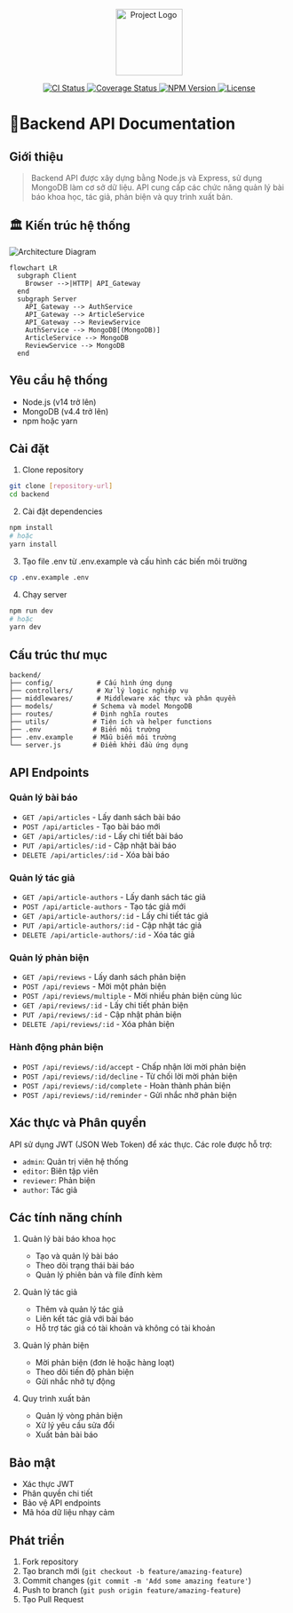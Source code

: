 <p align="center">
  <img src="https://raw.githubusercontent.com/YourUser/YourRepo/main/assets/logo.png" alt="Project Logo" width="120"/>
</p>
<p align="center">
  <a href="https://github.com/YourUser/YourRepo/actions">
    <img src="https://img.shields.io/github/actions/workflow/status/YourUser/YourRepo/ci.yml?branch=main" alt="CI Status"/>
  </a>
  <a href="https://coveralls.io/github/YourUser/YourRepo?branch=main">
    <img src="https://img.shields.io/coveralls/github/YourUser/YourRepo/main" alt="Coverage Status"/>
  </a>
  <a href="https://www.npmjs.com/package/your-package">
    <img src="https://img.shields.io/npm/v/your-package" alt="NPM Version"/>
  </a>
  <a href="https://github.com/YourUser/YourRepo/blob/main/LICENSE">
    <img src="https://img.shields.io/github/license/YourUser/YourRepo" alt="License"/>
  </a>
</p>

# 🧠Backend API Documentation

## Giới thiệu
>Backend API được xây dựng bằng Node.js và Express, sử dụng MongoDB làm cơ sở dữ liệu. API cung cấp các chức năng quản lý bài báo khoa học, tác giả, phản biện và quy trình xuất bản.

## 🏛️ Kiến trúc hệ thống

![Architecture Diagram](https://raw.githubusercontent.com/YourUser/YourRepo/main/assets/architecture.svg)

```mermaid
flowchart LR
  subgraph Client
    Browser -->|HTTP| API_Gateway
  end
  subgraph Server
    API_Gateway --> AuthService
    API_Gateway --> ArticleService
    API_Gateway --> ReviewService
    AuthService --> MongoDB[(MongoDB)]
    ArticleService --> MongoDB
    ReviewService --> MongoDB
  end
```

## Yêu cầu hệ thống
- Node.js (v14 trở lên)
- MongoDB (v4.4 trở lên)
- npm hoặc yarn

## Cài đặt
1. Clone repository
```bash
git clone [repository-url]
cd backend
```

2. Cài đặt dependencies
```bash
npm install
# hoặc
yarn install
```

3. Tạo file .env từ .env.example và cấu hình các biến môi trường
```bash
cp .env.example .env
```

4. Chạy server
```bash
npm run dev
# hoặc
yarn dev
```

## Cấu trúc thư mục
```
backend/
├── config/           # Cấu hình ứng dụng
├── controllers/      # Xử lý logic nghiệp vụ
├── middlewares/      # Middleware xác thực và phân quyền
├── models/          # Schema và model MongoDB
├── routes/          # Định nghĩa routes
├── utils/           # Tiện ích và helper functions
├── .env             # Biến môi trường
├── .env.example     # Mẫu biến môi trường
└── server.js        # Điểm khởi đầu ứng dụng
```

## API Endpoints

### Quản lý bài báo
- `GET /api/articles` - Lấy danh sách bài báo
- `POST /api/articles` - Tạo bài báo mới
- `GET /api/articles/:id` - Lấy chi tiết bài báo
- `PUT /api/articles/:id` - Cập nhật bài báo
- `DELETE /api/articles/:id` - Xóa bài báo

### Quản lý tác giả
- `GET /api/article-authors` - Lấy danh sách tác giả
- `POST /api/article-authors` - Tạo tác giả mới
- `GET /api/article-authors/:id` - Lấy chi tiết tác giả
- `PUT /api/article-authors/:id` - Cập nhật tác giả
- `DELETE /api/article-authors/:id` - Xóa tác giả

### Quản lý phản biện
- `GET /api/reviews` - Lấy danh sách phản biện
- `POST /api/reviews` - Mời một phản biện
- `POST /api/reviews/multiple` - Mời nhiều phản biện cùng lúc
- `GET /api/reviews/:id` - Lấy chi tiết phản biện
- `PUT /api/reviews/:id` - Cập nhật phản biện
- `DELETE /api/reviews/:id` - Xóa phản biện

### Hành động phản biện
- `POST /api/reviews/:id/accept` - Chấp nhận lời mời phản biện
- `POST /api/reviews/:id/decline` - Từ chối lời mời phản biện
- `POST /api/reviews/:id/complete` - Hoàn thành phản biện
- `POST /api/reviews/:id/reminder` - Gửi nhắc nhở phản biện

## Xác thực và Phân quyền
API sử dụng JWT (JSON Web Token) để xác thực. Các role được hỗ trợ:
- `admin`: Quản trị viên hệ thống
- `editor`: Biên tập viên
- `reviewer`: Phản biện
- `author`: Tác giả

## Các tính năng chính
1. Quản lý bài báo khoa học
   - Tạo và quản lý bài báo
   - Theo dõi trạng thái bài báo
   - Quản lý phiên bản và file đính kèm

2. Quản lý tác giả
   - Thêm và quản lý tác giả
   - Liên kết tác giả với bài báo
   - Hỗ trợ tác giả có tài khoản và không có tài khoản

3. Quản lý phản biện
   - Mời phản biện (đơn lẻ hoặc hàng loạt)
   - Theo dõi tiến độ phản biện
   - Gửi nhắc nhở tự động

4. Quy trình xuất bản
   - Quản lý vòng phản biện
   - Xử lý yêu cầu sửa đổi
   - Xuất bản bài báo

## Bảo mật
- Xác thực JWT
- Phân quyền chi tiết
- Bảo vệ API endpoints
- Mã hóa dữ liệu nhạy cảm

## Phát triển
1. Fork repository
2. Tạo branch mới (`git checkout -b feature/amazing-feature`)
3. Commit changes (`git commit -m 'Add some amazing feature'`)
4. Push to branch (`git push origin feature/amazing-feature`)
5. Tạo Pull Request
